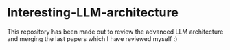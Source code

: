 # Interesting-LLM-architecture
This repository has been made out to review the advanced LLM architecture and merging the last papers which I have reviewed myself :)
